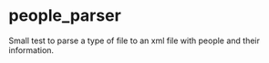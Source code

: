 # people_parser
Small test to parse a type of file to an xml file with people and their information.
